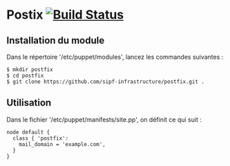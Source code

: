 # Postix [![Build Status](https://travis-ci.org/sipf-infrastructure/postfix.png?branch=master)](https://travis-ci.org/sipf-infrastructure/postfix)

## Installation du module

Dans le répertoire '/etc/puppet/modules', lancez les commandes suivantes :

```
$ mkdir postfix
$ cd postfix
$ git clone https://github.com/sipf-infrastructure/postfix.git .

```

## Utilisation

Dans le fichier '/etc/puppet/manifests/site.pp', on définit ce qui suit :
```
node default {
  class { 'postfix':
    mail_domain = 'example.com',
  }
}
```

